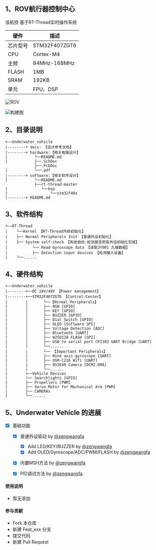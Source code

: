 ## 1、ROV航行器控制中心

该航控 基于RT-Thread实时操作系统

| 硬件 | 描述 |
| -- | -- |
|芯片型号| STM32F407ZGT6 |
|CPU| Cortex-M4 |
|主频| 84MHz-168MHz |
|FLASH| 1MB |
|SRAM| 192KB |
|单元| FPU、DSP |

![ROV](https://images.gitee.com/uploads/images/2019/0222/201120_1db060f5_2330851.png "控制中心")

![构建图](https://images.gitee.com/uploads/images/2019/0314/162025_6336b3f6_2330851.png "构建图")

## 2、目录说明
```
+——Underwater_vehicle
|--------+ docs: 【设计参考文档】
|--------+ hardware:【相关电路设计】      
|            └──README.md
|            ├──.SchDoc
			 ├──.PcbDoc
|            └──.pdf
|--------+ software:【相关软件设计】
|            └──README.md
			 ├──rt-thread-master
|               └──bsp
|                   └──stm32f40x
|--------+ README.md
```

## 3、软件结构
```
+——RT-Thread
|    └──Kernel 【RT-Thread内核初始化】                  
|    ├── Normal Peripherals Init 【普通外设初始化】
|    ├── System self-check 【系统自检:检测是否所有外设初始化完成】 
|           └── Read Gyroscope data 【读取JY901 九轴数据】 
|           ├── Detection input devices 【检测输入设备】 
|    └──...... 
```

## 4、硬件结构
```
+——Underwater_vehicle
|--------+──DC 24V/48V 【Power management】 
|--------+──STM32F407ZGT6 【Control-Center】                  
|        |       └──【Normal Peripherals】
|        │       ├── RGB [GPIO]   
|        │       ├── KEY [GPIO] 
|        │       ├── BUZZER [GPIO]      
|        │       ├── Dial Switch [GPIO]   
|        │       ├── OLED [Software SPI]       
|        │       ├── Voltage Detection [ADC]             
|        │       ├── Bluetooth [UART]       
|        │       ├── W25Q128 FLASH [SPI]
|        │       ├── USB to serial port CP2102 UART Bridge [UART]
|        │       └──......  
|        |       └── 【Important Peripherals】
|        |       ├── Nine axis gyroscope [UART]
|        |       ├── USR-C216 Wifi [UART]   
|        |       ├── OV2640 Camera [DCMI-DMA]
|        |       └──...... 
|        +──Vehicle Devices
|        └── Searchlights [GPIO]
|        ├── Propellers [PWM]
|        ├── Servo Motor for Mechanical Arm [PWM]
|        ├── CAMERAs 
|        └──...... 
```






## 5、Underwater Vehicle 的进展

- [X] 基础功能
    - [X] 普通外设驱动 by [@zengwangfa](https://github.com/zengwangfa)
        - [X] Add LED/KEY/BUZZER by [@zengwangfa](https://github.com/zengwangfa) 
        - [X] Add OLED/Gyroscope/ADC/PWM/FLASH by [@zengwangfa](https://github.com/zengwangfa) 
    - [X] 内置MSH方法 by [@zengwangfa](https://github.com/zengwangfa)
    - [X] PID调试方法 by [@zengwangfa](https://github.com/zengwangfa)


	
	
#### 使用说明

- 暂无添加

#### 参与贡献

- Fork 本仓库
- 新建 Feat_xxx 分支
- 提交代码
- 新建 Pull Request





